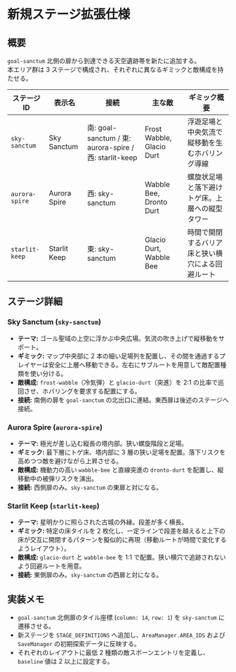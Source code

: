 # 新規ステージ拡張仕様

## 概要

`goal-sanctum` 北側の扉から到達できる天空遺跡帯を新たに追加する。  
本エリア群は 3 ステージで構成され、それぞれに異なるギミックと敵構成を持たせる。

| ステージ ID | 表示名 | 接続 | 主な敵 | ギミック概要 |
| --- | --- | --- | --- | --- |
| `sky-sanctum` | Sky Sanctum | 南: goal-sanctum / 東: aurora-spire / 西: starlit-keep | Frost Wabble, Glacio Durt | 浮遊足場と中央気流で縦移動を生むホバリング導線 |
| `aurora-spire` | Aurora Spire | 西: sky-sanctum | Wabble Bee, Dronto Durt | 螺旋状足場と落下避けトゲ床。上層への縦型タワー |
| `starlit-keep` | Starlit Keep | 東: sky-sanctum | Glacio Durt, Wabble Bee | 時間で開閉するバリア床と狭い横穴による回避ルート |

## ステージ詳細

### Sky Sanctum (`sky-sanctum`)
- **テーマ:** ゴール聖域の上空に浮かぶ中央広場。気流の吹き上げで縦移動をサポート。
- **ギミック:** マップ中央部に 2 本の細い足場列を配置し、その間を通過するプレイヤーは安全に上層へ移動できる。左右にサブルートを用意して敵配置種類を使い分ける。
- **敵構成:** `frost-wabble`（冷気弾）と `glacio-durt`（突進）を 2:1 の比率で巡回させ、ホバリングを要求する配置にする。
- **接続:** 南側の扉を `goal-sanctum` の北出口に連結。東西扉は後述のステージへ接続。

### Aurora Spire (`aurora-spire`)
- **テーマ:** 極光が差し込む縦長の塔内部。狭い螺旋階段と足場。
- **ギミック:** 最下層にトゲ床、塔内部に 3 層の狭い足場を配置。落下リスクを高めつつ敵を避けながら上昇させる。
- **敵構成:** 機動力の高い `wabble-bee` と直線突進の `dronto-durt` を配置し、縦移動中の被弾リスクを演出。
- **接続:** 西側扉のみ。`sky-sanctum` の東扉と対になる。

### Starlit Keep (`starlit-keep`)
- **テーマ:** 星明かりに照らされた古城の外縁。段差が多く横長。
- **ギミック:** 特定の床タイルを 2 枚化し、一定ラインで段差を越えると上下の床が交互に開閉するパターンを擬似的に再現（移動ルートが時間で変化するようレイアウト）。
- **敵構成:** `glacio-durt` と `wabble-bee` を 1:1 で配置。狭い横穴で追跡されないよう回避ルートを用意。
- **接続:** 東側扉のみ。`sky-sanctum` の西扉と対になる。

## 実装メモ

- `goal-sanctum` 北側扉のタイル座標 (`column: 14`, `row: 1`) を `sky-sanctum` に遷移させる。
- 新ステージを `STAGE_DEFINITIONS` へ追加し、`AreaManager.AREA_IDS` および `SaveManager` の初期探索データに反映する。
- それぞれのレイアウトに最低 2 種類の敵スポーンエントリを定義し、`baseline` 値は 2 以上に設定する。
